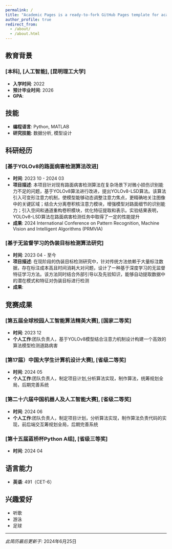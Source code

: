 ```yaml
---
permalink: /
title: "Academic Pages is a ready-to-fork GitHub Pages template for academic personal websites"
author_profile: true
redirect_from: 
  - /about/
  - /about.html
---
```


## 教育背景

### [本科], [人工智能], [昆明理工大学]
- **入学时间**: 2022
- **预计毕业时间**: 2026
- **GPA**:

## 技能

- **编程语言**: Python, MATLAB
- **研究技能**: 数据分析, 模型设计

## 科研经历

### [基于YOLOv8的路面病害检测算法改进]
- **时间**: 2023 10 - 2024 03
- **项目描述**: 本项目针对现有路面病害检测算法在复杂场景下对微小损伤识别能力不足的问题，基于YOLOv8算法进行改进，提出YOLOv8-LSD算法。该算法引入可变形注意力机制，使模型能够动态调整注意力焦点，更精确地关注图像中的关键区域；结合大分离卷积核注意力模块，增强模型对路面细节的识别能力；引入空间和通道重构卷积模块，优化特征提取和表示。实验结果表明，YOLOv8-LSD算法在路面病害检测任务中取得了一定的性能提升
- **成果**: 2024 International Conference on Pattern Recognition, Machine Vision and Intelligent Algorithms (PRMVIA)
### [基于无监督学习的伪装目标检测算法研究]
- **时间**: 2023 04 - 至今
- **项目描述**: 在现阶段的伪装目标检测研究中，针对传统方法依赖于大量标注数据，存在标注成本高且时间消耗大对问题，设计了一种基于深度学习的无监督特征学习方法。该方法同时结合外部引导以及先验知识，能够自动提取数据中的潜在模式和特征对伪装目标进行检测
- **成果**: 

## 竞赛成果

### [第五届全球校园人工智能算法精英大赛], [国家二等奖]
- **时间**: 2023 12
- **个人工作**:团队负责人，基于YOLOv8模型结合注意力机制设计构建一个高效的算法模型检测道路病害
### [第17届）中国大学生计算机设计大赛], [省级二等奖]
- **时间**: 2024 05
- **个人工作**:团队负责人，制定项目计划,分析算法实现，制作算法，统筹规划全局，后期完善系统
### [第二十六届中国机器人及人工智能大赛], [省级二等奖]
- **时间**: 2024 06
- **个人工作**:团队负责人，制定项目计划，分析算法实现，制作算法负责代码的实现，前后端交互筹规划全局，后期完善系统
### [第十五届蓝桥杯Python A组], [省级三等奖]
- **时间**: 2024 04

## 语言能力

- **英语**: 491（CET-6）

## 兴趣爱好

- 听歌
- 游泳
- 足球

---

*此简历最后更新于:* 2024年6月25日
